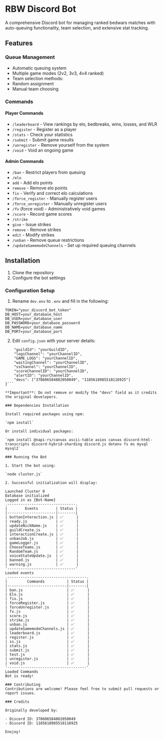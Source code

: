 # RBW Discord Bot

A comprehensive Discord bot for managing ranked bedwars matches with auto-queuing functionality, team selection, and extensive stat tracking.

## Features

### Queue Management
- Automatic queuing system 
- Multiple game modes (2v2, 3v3, 4v4 ranked)
- Team selection methods:
 - Random assignment
 - Manual team choosing

### Commands

#### Player Commands
- `/leaderboard` - View rankings by elo, bedbreaks, wins, losses, and WLR
- `/register` - Register as a player
- `/stats` - Check your statistics 
- `/submit` - Submit game results
- `/unregister` - Remove yourself from the system
- `/void` - Void an ongoing game

#### Admin Commands
- `/ban` - Restrict players from queuing
- `/elo`
 - `add` - Add elo points
 - `remove` - Remove elo points
 - `fix` - Verify and correct elo calculations
- `/force_register` - Manually register users
- `/force_unregister` - Manually unregister users
- `/fv` (force void) - Administratively void games
- `/score` - Record game scores
- `/strike`
 - `give` - Issue strikes
 - `remove` - Remove strikes
 - `edit` - Modify strikes
- `/unban` - Remove queue restrictions
- `/updateGamemodeChannels` - Set up required queuing channels

## Installation

1. Clone the repository
2. Configure the bot settings

### Configuration Setup

1. Rename `dev.env` to `.env` and fill in the following:
```env
TOKEN="your_discord_bot_token"
DB_HOST=your_database_host
DB_USER=your_database_user
DB_PASSWORD=your_database_password
DB_NAME=your_database_name
DB_PORT=your_database_port
```
2. Edit `config.json` with your server details:
```{
    "guildId": "yourGuildID",
    "logsChannel": "yourChannelID", 
    "GAME_LOGS": "yourChannelID",
    "waitingChannel": "yourChannelID",
    "ssChannel": "yourChannelID",
    "scoreChannelID": "yourChannelID",
    "alertID": "yourChannelID",
    "devs": ["378606584802050049", "1185618985518116925"]
}```

**Important**: Do not remove or modify the "devs" field as it credits the original developers.

### Dependencies Installation

Install required packages using npm:

`npm install`

Or install individual packages:

`npm install @napi-rs/canvas ascii-table axios canvas discord-html-transcripts discord-hybrid-sharding discord.js dotenv fs ms mysql mysql2`

### Running the Bot

1. Start the bot using:

`node cluster.js`

2. Successful initialization will display:

Launched Cluster 0
Database initialized
Logged in as {Bot-Name}
.-------------------------------.
|        Events        | Status |
|----------------------|--------|
| buttonInteraction.js | ✅      |
| ready.js             | ✅      |
| updateNickName.js    | ✅      |
| guildCreate.js       | ✅      |
| interactionCreate.js | ✅      |
| unbanJob.js          | ✅      |
| gameLogger.js        | ✅      |
| ChooseTeams.js       | ✅      |
| RandomTeam.js        | ✅      |
| voiceStateUpdate.js  | ✅      |
| banned.js            | ✅      |
| warning.js           | ✅      |
'-------------------------------'
Loaded events
.------------------------------------.
|         Commands          | Status |
|---------------------------|--------|
| ban.js                    | ✅      |
| Elo.js                    | ✅      |
| fix.js                    | ✅      |
| forceRegister.js          | ✅      |
| forceUnregister.js        | ✅      |
| fv.js                     | ✅      |
| score.js                  | ✅      |
| strike.js                 | ✅      |
| unban.js                  | ✅      |
| updateGamemodeChannels.js | ✅      |
| leaderboard.js            | ✅      |
| register.js               | ✅      |
| ss.js                     | ✅      |
| stats.js                  | ✅      |
| submit.js                 | ✅      |
| test.js                   | ✅      |
| unregister.js             | ✅      |
| void.js                   | ✅      |
'------------------------------------'
Loaded Commands
Bot is ready!

### Contributing
Contributions are welcome! Please feel free to submit pull requests or report issues.

### Credits

Originally developed by:

- Discord ID: 378606584802050049
- Discord ID: 1185618985518116925

Enojoy!